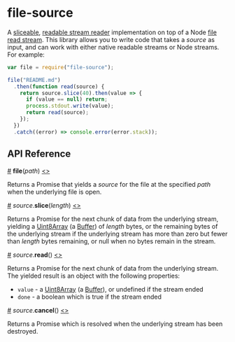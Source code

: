 # file-source

A [sliceable](https://github.com/mbostock/slice-source), [readable stream reader](https://streams.spec.whatwg.org/#readable-stream-reader) implementation on top of a Node [file read stream](https://nodejs.org/api/fs.html#fs_fs_createreadstream_path_options). This library allows you to write code that takes a *source* as input, and can work with either native readable streams or Node streams. For example:

```js
var file = require("file-source");

file("README.md")
  .then(function read(source) {
    return source.slice(40).then(value => {
      if (value == null) return;
      process.stdout.write(value);
      return read(source);
    });
  })
  .catch((error) => console.error(error.stack));
```

## API Reference

<a name="file" href="#file">#</a> <b>file</b>(<i>path</i>) [<>](https://github.com/mbostock/file-source/blob/master/index.js "Source")

Returns a Promise that yields a *source* for the file at the specified *path* when the underlying file is open.

<a name="source_slice" href="#source_slice">#</a> <i>source</i>.<b>slice</b>(<i>length</i>) [<>](https://github.com/mbostock/stream-source/blob/master/slice.js "Source")

Returns a Promise for the next chunk of data from the underlying stream, yielding a [Uint8Array](https://developer.mozilla.org/en-US/docs/Web/JavaScript/Reference/Global_Objects/Uint8Array) (a [Buffer](https://nodejs.org/api/buffer.html)) of *length* bytes, or the remaining bytes of the underlying stream if the underlying stream has more than zero but fewer than *length* bytes remaining, or null when no bytes remain in the stream.

<a name="source_read" href="#source_read">#</a> <i>source</i>.<b>read</b>() [<>](https://github.com/mbostock/stream-source/blob/master/read.js "Source")

Returns a Promise for the next chunk of data from the underlying stream. The yielded result is an object with the following properties:

* `value` - a [Uint8Array](https://developer.mozilla.org/en-US/docs/Web/JavaScript/Reference/Global_Objects/Uint8Array) (a [Buffer](https://nodejs.org/api/buffer.html)), or undefined if the stream ended
* `done` - a boolean which is true if the stream ended

<a name="source_cancel" href="#source_cancel">#</a> <i>source</i>.<b>cancel</b>() [<>](https://github.com/mbostock/slice-source/blob/master/cancel.js "Source")

Returns a Promise which is resolved when the underlying stream has been destroyed.

